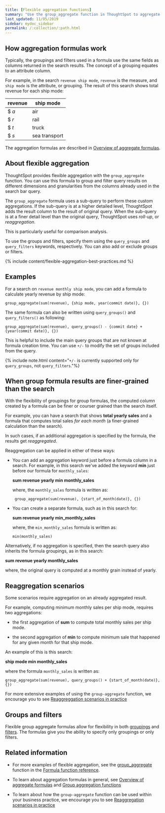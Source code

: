 ```yaml
---
title: [Flexible aggregation functions]
summary: "Use the group_aggregate function in ThoughtSpot to aggregate measures at different granularities then the dimensions used in the search columns."
last_updated: 11/05/2019
sidebar: mydoc_sidebar
permalink: /:collection/:path.html
---
```


## How aggregation formulas work

Typically, the groupings and filters used in a formula use the same fields as columns returned in the search results. The concept of a grouping equates to an attribute column.

For example, in the search `revenue ship mode`, `revenue` is
the measure, and `ship mode` is the attribute, or grouping. The result of this
search shows total revenue for each ship mode:

| revenue | ship mode |
| --- | --- |
| $ _a_ | air |
| $ _r_ | rail |
| $ _t_ | truck |
| $ _s_ | sea transport |

The aggregation formulas are described in [Overview of aggregate formulas](aggregation-formulas.html#).

## About flexible aggregation

ThoughtSpot provides flexible aggregation with the `group_aggregate` function. You can use this formula
to group and filter query results on different dimensions and granularities from the columns already used in the search bar query.

The `group_aggregate` formula uses a sub-query to perform these custom aggregations. If the sub-query
is at a higher detailed level, ThoughtSpot adds the result column to the result of original
query. When the sub-query is at a finer detail level than the original query, ThoughtSpot uses _roll-up_, or _reaggregation_.

This is particularly useful for comparison analysis.

To use the groups and filters, specify them using the `query_groups` and
`query_filters` keywords, respectively. You can also add or exclude groups or filters.

{% include content/flexible-aggregation-best-practices.md %}

## Examples

For a search on `revenue monthly ship mode`, you can add a formula to calculate yearly revenue by ship mode:

```
group_aggregate(sum(revenue), {ship mode, year(commit date)}, {})
```

The same formula can also be written using `query_groups()` and `query_filters()` as following:

```
group_aggregate(sum(revenue), query_groups() - {commit date} + {year(commit date)}, {})
```

This is helpful to include the main query groups that are not known at formula
creation time. You can use `+/-` to modify the set of groups included from
the query.

{% include note.html content="`+/-` is currently supported only for  `query_groups`, not `query_filters`."%}

## When group formula results are finer-grained than the search

With the flexibility of groupings for group formulas, the computed column
created by a formula can be finer or courser grained than the search itself.

For example, you can have a search that shows **total yearly sales** and a
formula that computes total sales _for each month_ (a finer-grained calculation
than the search).

In such cases, if an additional aggregation is specified by the formula, the
results get _reaggregated_.

Reaggregation can be applied in either of these ways:

* You can add an aggregation keyword just before a formula column in a search.
For example, in this search we've added the keyword **min** just before our formula
for `monthly_sales`:

  **sum revenue yearly min monthly_sales**

  where, the `monthly_sales` formula is written as:

    ```
     group_aggregate(sum(revenue), {start_of_month(date)}, {})
    ```

* You can create a separate formula, such as in this search for:

  **sum revenue yearly min_monthly_sales**

  where, the `min_monthly_sales` formula is written as:

  ```
  min(monthly_sales)
  ```

Alternatively, if no aggregation is specified, then the search query also
inherits the formula groupings, as in this search:

**sum revenue yearly monthly_sales**

where, the original query is computed at a monthly grain instead of yearly.

## Reaggregation scenarios

Some scenarios require aggregation on an already aggregated result.

For example, computing minimum monthly sales per ship mode, requires two
aggregations:

* the first aggregation of **sum** to compute total monthly sales per ship
mode.

* the second aggregation of **min** to compute minimum sale that happened
for any given month for that ship mode.

An example of this is this search:

**ship mode min monthly_sales**

where the formula `monthly_sales` is written as:

```
group_aggregate(sum(revenue), query_groups() + {start_of_month(date)}, {})
```
For more extensive examples of using the `group-aggregate` function, we encourage you to see [Reaggreggation scenarios in practice]({{site.baseurl}}/reference/practice/reaggregation-scenarios.html)

## Groups and filters

Flexible group aggregate formulas allow for flexibility in both [groupings](about-pinned-measures.html#)
and [filters](filtered-agg-forms.html#). The formulas give you the ability to
specify only groupings or only filters.

## Related information

* For more examples of flexible aggregation, see the [group_aggregate]({{site.baseurl}}/reference/practice/formula-reference.html#group_aggregate) function in the [Formula function reference]({{site.baseurl}}/reference/formula-reference.html).

* To learn about aggregation formulas in general, see
[Overview of aggregate formulas](aggregation-formulas.html#) and
[Group aggregation functions](about-pinned-measures.html#)

* To learn about how the `group-aggregate` function can be used within your business practice, we encourage you to see [Reaggregation scenarios in practice]({{site.baseurl}}/reference/practice/reaggregation-scenarios.html)
